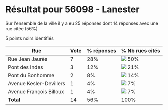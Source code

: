 # Résultat pour 56098 - Lanester

Sur l'ensemble de la ville il y a eu 25 réponses dont 14 réponses avec une rue citée (56%)

5 points noirs identifiés

| Rue | Vote | % réponses | % Nb rues cités|
|-----|------|------------|----------------|
| Rue Jean Jaurès | 7 | 28% | <img src="../../img/bar_50.gif" />&nbsp;50%|
| Pont des Indes | 3 | 12% | <img src="../../img/bar_21.gif" />&nbsp;21%|
| Pont du Bonhomme | 2 | 8% | <img src="../../img/bar_14.gif" />&nbsp;14%|
| Avenue Kesler-Devillers | 1 | 4% | <img src="../../img/bar_7.gif" />&nbsp;7%|
| Avenue François Billoux | 1 | 4% | <img src="../../img/bar_7.gif" />&nbsp;7%|
| **Total** | 14 | 56% | 100%|
